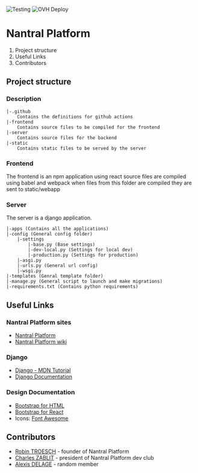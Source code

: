 ![Testing](https://github.com/RobinetFox/nantralPlatform/workflows/Testing/badge.svg?branch=master)
![OVH Deploy](https://github.com/RobinetFox/nantralPlatform/workflows/OVH%20Deploy/badge.svg)

# Nantral Platform

1. Project structure
2. Useful Links
3. Contributors

## Project structure
### Description
```
|-.github 
    Contains the definitions for github actions
|-frontend
    Contains source files to be compiled for the frontend
|-server
    Contains source files for the backend
|-static
    Contains static files to be served by the server
 ```

### Frontend
The frontend is an npm application using react
source files are compiled using babel and webpack
when files from this folder are compiled they are sent
to static/webapp

### Server
The server is a django application.
```
|-apps (Contains all the applications)
|-config (General config folder)
    |-settings
        |-base.py (Base settings)
        |-dev-local.py (Settings for local dev)
        |-production.py (Settings for production)
    |-asgi.py
    |-urls.py (General url config)
    |-wsgi.py
|-templates (Genral template folder)
|-manage.py (General script to launch and make migrations)
|-requirements.txt (Contains python requirements)
```

## Useful Links

### Nantral Platform sites
* [Nantral Platform](https://nantral-platform.fr)
* [Nantral Platform wiki](https://wiki.nantral-platform.fr)

### Django
* [Django - MDN Tutorial](https://developer.mozilla.org/fr/docs/Learn/Server-side/Django)
* [Django Documentation](https://docs.djangoproject.com/en/3.2/)

### Design Documentation
* [Bootstrap for HTML](https://getbootstrap.com/docs/5.0/getting-started/introduction/)
* [Bootstrap for React](https://react-bootstrap.github.io/components/alerts)
* Icons: [Font Awesome](https://fontawesome.com/v5.15/icons?d=gallery&p=2&m=free)


## Contributors
* [Robin TROESCH](https://github.com/unitrium) - founder of Nantral Platform
* [Charles ZABLIT](https://github.com/charles-zablit) - president of Nantral Platform dev club
* [Alexis DELAGE](https://github.com/hydrielax) - random member

    

